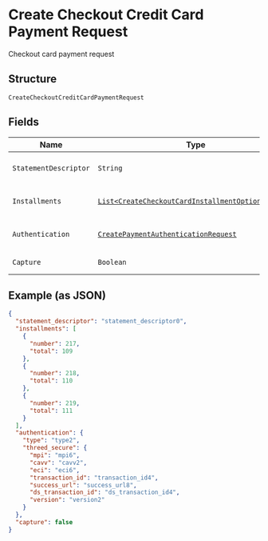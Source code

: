 
# Create Checkout Credit Card Payment Request

Checkout card payment request

## Structure

`CreateCheckoutCreditCardPaymentRequest`

## Fields

| Name | Type | Tags | Description | Getter | Setter |
|  --- | --- | --- | --- | --- | --- |
| `StatementDescriptor` | `String` | Optional | Card invoice text descriptor | String getStatementDescriptor() | setStatementDescriptor(String statementDescriptor) |
| `Installments` | [`List<CreateCheckoutCardInstallmentOptionRequest>`](../../doc/models/create-checkout-card-installment-option-request.md) | Optional | Payment installment options | List<CreateCheckoutCardInstallmentOptionRequest> getInstallments() | setInstallments(List<CreateCheckoutCardInstallmentOptionRequest> installments) |
| `Authentication` | [`CreatePaymentAuthenticationRequest`](../../doc/models/create-payment-authentication-request.md) | Optional | Creates payment authentication | CreatePaymentAuthenticationRequest getAuthentication() | setAuthentication(CreatePaymentAuthenticationRequest authentication) |
| `Capture` | `Boolean` | Optional | Authorize and capture? | Boolean getCapture() | setCapture(Boolean capture) |

## Example (as JSON)

```json
{
  "statement_descriptor": "statement_descriptor0",
  "installments": [
    {
      "number": 217,
      "total": 109
    },
    {
      "number": 218,
      "total": 110
    },
    {
      "number": 219,
      "total": 111
    }
  ],
  "authentication": {
    "type": "type2",
    "threed_secure": {
      "mpi": "mpi6",
      "cavv": "cavv2",
      "eci": "eci6",
      "transaction_id": "transaction_id4",
      "success_url": "success_url8",
      "ds_transaction_id": "ds_transaction_id4",
      "version": "version2"
    }
  },
  "capture": false
}
```

